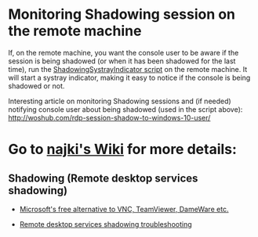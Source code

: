 # Monitoring Shadowing session on the remote machine
If, on the remote machine, you want the console user to be aware if the session is being shadowed (or when it has been shadowed for the last time), run the [ShadowingSystrayIndicator script](https://github.com/najki78/publicStuff/tree/main/ShadowingSystrayIndicator) on the remote machine. It will start a systray indicator, making it easy to notice if the console is being shadowed or not.


Interesting article on monitoring Shadowing sessions and (if needed) notifying console user about being shadowed (used in the script above): 
<http://woshub.com/rdp-session-shadow-to-windows-10-user/>


# Go to [najki's Wiki](https://github.com/najki78/publicStuff/wiki) for more details:

## Shadowing (Remote desktop services shadowing)

* [Microsoft's free alternative to VNC, TeamViewer, DameWare etc.](https://github.com/najki78/publicStuff/wiki/Remote-desktop-shadowing-is-Microsoft's-free-alternative-to-VNC,-TeamViewer,-DameWare-etc.-(well,-sort-of-and-only-sometimes))

* [Remote desktop services shadowing troubleshooting](https://github.com/najki78/publicStuff/wiki/Remote-desktop-shadowing-troubleshooting)
